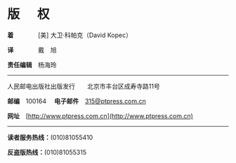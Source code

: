 # 版      权

**着**　　　　[美] 大卫·科帕克（David Kopec）

**译**　　　　戴　旭

**责任编辑**　杨海玲

---

人民邮电出版社出版发行　　北京市丰台区成寿寺路11号

**邮编**　100164 　**电子邮件**　315@ptpress.com.cn

**网址**　[http://www.ptpress.com.cn](http://www.ptpress.com.cn)

---

**读者服务热线：**(010)81055410

**反盗版热线：**(010)81055315